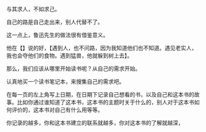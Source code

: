 
与其求人，不如求己。

自己的路是自己走出来，别人代替不了。

这一点上，鲁迅先生的做法很有借鉴意义。

他在【】说的好，【遇到人，也不问路，因为我知道他们也不知道。遇见老实人，我也会夺他们的食物。遇到猛兽，他就躲到树上去】。

那么，我们应该从哪里开始读书呢？从自己的需求开始。

认真地买一个读书笔记本，来搜集自己的需求吧。

在每一页的左上角写上日期，在日期下记录自己想看的书，以及自己和这本书的故事。比如你通过谁知道了这本书，这本书的主题时关于什么的，别人对于这本书如何评价的，这本书对自己有什么用等等。

你记录的越多，你和这本书建立的联系就越多，你对这本书的了解就越深，














<!--stackedit_data:
eyJoaXN0b3J5IjpbLTQwNTU5ODg0NV19
-->